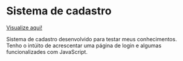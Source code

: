 <h1>Sistema de cadastro</h1>

<p><a href="https://thainno.github.io/sistema-cadastro/">Visualize aqui!</a></p>


<p>Sistema de cadastro desenvolvido para testar meus conhecimentos.<br>
Tenho o intúito de acrescentar uma página de login e algumas funcionalizades com JavaScript.<p>
